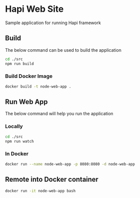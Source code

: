 # Hapi Web Site

Sample application for running Hapi framework

## Build

The below command can be used to build the application

```sh
cd ./src
npm run build
```

### Build Docker Image

```sh
docker build -t node-web-app .
```

## Run Web App

The below command will help you run the application

### Locally

```sh
cd ./src
npm run watch
```

### In Docker

```sh
docker run --name node-web-app -p 8080:8080 -d node-web-app
```

## Remote into Docker container

```sh
docker run -it node-web-app bash
```
